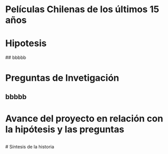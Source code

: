 # Películas Chilenas de los últimos 15 años 

# Hipotesis 
## bbbbb

# Preguntas de Invetigación
## bbbbb

# Avance del proyecto en relación con la hipótesis y las preguntas 
## 

# Síntesis de la historia 
## 